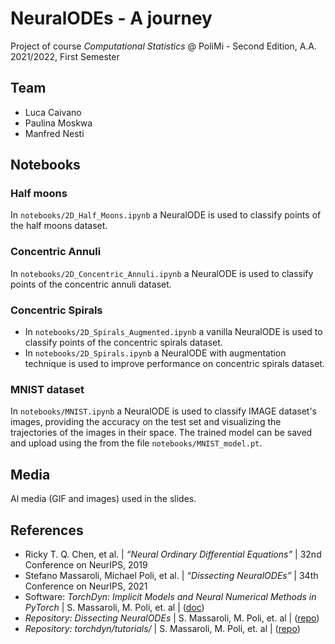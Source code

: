 # NeuralODEs - A journey
Project of course *Computational Statistics* @ PoliMi - Second Edition, A.A. 2021/2022, First Semester

## Team

* Luca Caivano
* Paulina Moskwa
* Manfred Nesti

## Notebooks

### Half moons
In `notebooks/2D_Half_Moons.ipynb` a NeuralODE is used to classify points of the half moons dataset.

### Concentric Annuli
In `notebooks/2D_Concentric_Annuli.ipynb` a NeuralODE is used to classify points of the concentric annuli dataset.

### Concentric Spirals
* In `notebooks/2D_Spirals_Augmented.ipynb` a vanilla NeuralODE is used to classify points of the concentric spirals dataset.
* In `notebooks/2D_Spirals.ipynb` a NeuralODE with augmentation technique is used to improve performance on concentric spirals dataset.

### MNIST dataset
In `notebooks/MNIST.ipynb` a NeuralODE is used to classify IMAGE dataset's images, providing the accuracy on the test set and visualizing the trajectories of the images in their space. The trained model can be saved and upload using the from the file `notebooks/MNIST_model.pt`.

## Media
Al media (GIF and images) used in the slides.

## References
* Ricky T. Q. Chen, et al. | *“Neural Ordinary Differential Equations”* | 32nd Conference on NeurIPS, 2019
* Stefano Massaroli, Michael Poli, et al. | *“Dissecting NeuralODEs”* | 34th Conference on NeurIPS, 2021
* Software: *TorchDyn: Implicit Models and Neural Numerical Methods in PyTorch* |  S. Massaroli, M. Poli, et. al | ([doc](https://torchdyn.readthedocs.io/en/stable/tutorials/quickstart.html))
* *Repository: Dissecting NeuralODEs* | S. Massaroli, M. Poli, et. al | ([repo](https://github.com/DiffEqML/diffeqml-research/tree/master/dissecting-neural-odes))   
* *Repository: torchdyn/tutorials/* | S. Massaroli, M. Poli, et. al | ([repo](https://github.com/DiffEqML/torchdyn/tree/master/tutorials))
